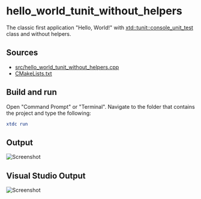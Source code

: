 # hello_world_tunit_without_helpers

The classic first application "Hello, World!" with [xtd::tunit::console_unit_test](https://gammasoft71.github.io/xtd/reference_guides/latest/classxtd_1_1tunit_1_1console__unit__test.html) class and without helpers.

## Sources

* [src/hello_world_tunit_without_helpers.cpp](src/hello_world_tunit_without_helpers.cpp)
* [CMakeLists.txt](CMakeLists.txt)

## Build and run

Open "Command Prompt" or "Terminal". Navigate to the folder that contains the project and type the following:

```cmake
xtdc run
```

## Output

![Screenshot](../../../../docs/pictures/examples/hello_world_tunit.png)

## Visual Studio Output

![Screenshot](../../../../docs/pictures/examples/hello_world_tunit_vs.png)
